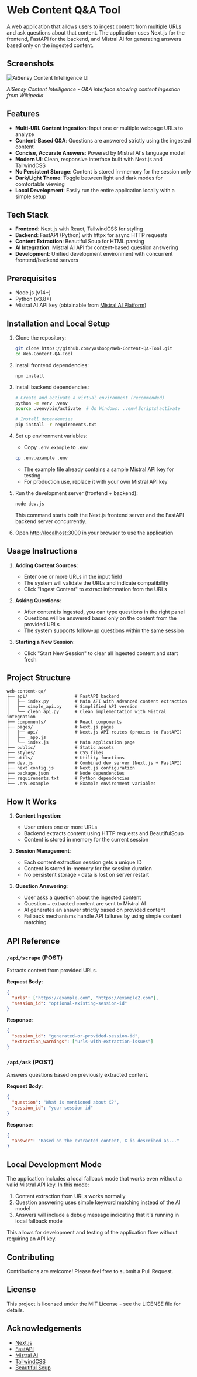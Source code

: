 # Web Content Q&A Tool

A web application that allows users to ingest content from multiple URLs and ask questions about that content. The application uses Next.js for the frontend, FastAPI for the backend, and Mistral AI for generating answers based only on the ingested content.

## Screenshots

![AiSensy Content Intelligence UI](https://i.postimg.cc/xCs0bS7N/temp-Image-Vn-B4f-D.avif)

*AiSensy Content Intelligence - Q&A interface showing content ingestion from Wikipedia*

## Features

- **Multi-URL Content Ingestion**: Input one or multiple webpage URLs to analyze
- **Content-Based Q&A**: Questions are answered strictly using the ingested content
- **Concise, Accurate Answers**: Powered by Mistral AI's language model
- **Modern UI**: Clean, responsive interface built with Next.js and TailwindCSS
- **No Persistent Storage**: Content is stored in-memory for the session only
- **Dark/Light Theme**: Toggle between light and dark modes for comfortable viewing
- **Local Development**: Easily run the entire application locally with a simple setup

## Tech Stack

- **Frontend**: Next.js with React, TailwindCSS for styling
- **Backend**: FastAPI (Python) with httpx for async HTTP requests
- **Content Extraction**: Beautiful Soup for HTML parsing
- **AI Integration**: Mistral AI API for content-based question answering
- **Development**: Unified development environment with concurrent frontend/backend servers

## Prerequisites

- Node.js (v14+)
- Python (v3.8+)
- Mistral AI API key (obtainable from [Mistral AI Platform](https://console.mistral.ai/))

## Installation and Local Setup

1. Clone the repository:
   ```bash
   git clone https://github.com/yasboop/Web-Content-QA-Tool.git
   cd Web-Content-QA-Tool
   ```

2. Install frontend dependencies:
   ```bash
   npm install
   ```

3. Install backend dependencies:
   ```bash
   # Create and activate a virtual environment (recommended)
   python -m venv .venv
   source .venv/bin/activate  # On Windows: .venv\Scripts\activate

   # Install dependencies
   pip install -r requirements.txt
   ```

4. Set up environment variables:
   - Copy `.env.example` to `.env`
   ```bash
   cp .env.example .env
   ```
   - The example file already contains a sample Mistral API key for testing
   - For production use, replace it with your own Mistral API key

5. Run the development server (frontend + backend):
   ```bash
   node dev.js
   ```
   This command starts both the Next.js frontend server and the FastAPI backend server concurrently.

6. Open [http://localhost:3000](http://localhost:3000) in your browser to use the application

## Usage Instructions

1. **Adding Content Sources**:
   - Enter one or more URLs in the input field
   - The system will validate the URLs and indicate compatibility
   - Click "Ingest Content" to extract information from the URLs

2. **Asking Questions**:
   - After content is ingested, you can type questions in the right panel
   - Questions will be answered based only on the content from the provided URLs
   - The system supports follow-up questions within the same session

3. **Starting a New Session**:
   - Click "Start New Session" to clear all ingested content and start fresh

## Project Structure

```
web-content-qa/
├── api/                  # FastAPI backend
│   ├── index.py          # Main API with advanced content extraction
│   ├── simple_api.py     # Simplified API version
│   └── clean_api.py      # Clean implementation with Mistral integration
├── components/           # React components
├── pages/                # Next.js pages
│   ├── api/              # Next.js API routes (proxies to FastAPI)
│   ├── _app.js          
│   └── index.js          # Main application page
├── public/               # Static assets
├── styles/               # CSS files
├── utils/                # Utility functions
├── dev.js                # Combined dev server (Next.js + FastAPI)
├── next.config.js        # Next.js configuration
├── package.json          # Node dependencies
├── requirements.txt      # Python dependencies
└── .env.example          # Example environment variables
```

## How It Works

1. **Content Ingestion**:
   - User enters one or more URLs
   - Backend extracts content using HTTP requests and BeautifulSoup
   - Content is stored in memory for the current session

2. **Session Management**:
   - Each content extraction session gets a unique ID
   - Content is stored in-memory for the session duration
   - No persistent storage - data is lost on server restart

3. **Question Answering**:
   - User asks a question about the ingested content
   - Question + extracted content are sent to Mistral AI
   - AI generates an answer strictly based on provided content
   - Fallback mechanisms handle API failures by using simple content matching

## API Reference

### `/api/scrape` (POST)
Extracts content from provided URLs.

**Request Body**:
```json
{
  "urls": ["https://example.com", "https://example2.com"],
  "session_id": "optional-existing-session-id"
}
```

**Response**:
```json
{
  "session_id": "generated-or-provided-session-id",
  "extraction_warnings": ["urls-with-extraction-issues"]
}
```

### `/api/ask` (POST)
Answers questions based on previously extracted content.

**Request Body**:
```json
{
  "question": "What is mentioned about X?",
  "session_id": "your-session-id"
}
```

**Response**:
```json
{
  "answer": "Based on the extracted content, X is described as..."
}
```

## Local Development Mode

The application includes a local fallback mode that works even without a valid Mistral API key. In this mode:

1. Content extraction from URLs works normally
2. Question answering uses simple keyword matching instead of the AI model
3. Answers will include a debug message indicating that it's running in local fallback mode

This allows for development and testing of the application flow without requiring an API key.

## Contributing

Contributions are welcome! Please feel free to submit a Pull Request.

## License

This project is licensed under the MIT License - see the LICENSE file for details.

## Acknowledgements

- [Next.js](https://nextjs.org)
- [FastAPI](https://fastapi.tiangolo.com)
- [Mistral AI](https://mistral.ai)
- [TailwindCSS](https://tailwindcss.com)
- [Beautiful Soup](https://www.crummy.com/software/BeautifulSoup/)
